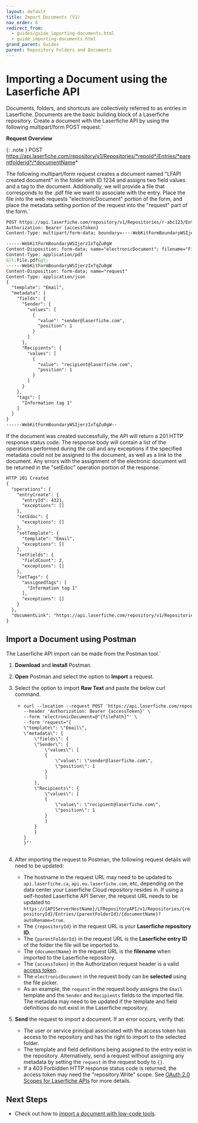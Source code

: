 ```yaml
---
layout: default
title: Import Documents (V1)
nav_order: 6
redirect_from:
  - guides/guide_importing-documents.html
  - guide_importing-documents.html
grand_parent: Guides
parent: Repository Folders and Documents
---
```


<!--© 2024 Laserfiche.
See LICENSE-DOCUMENTATION and LICENSE-CODE in the project root for license information.-->

# Importing a Document using the Laserfiche API

Documents, folders, and shortcuts are collectively referred to as entries in Laserfiche. Documents are the basic building block of a Laserfiche repository. Create a document with the Laserfiche API by using the following multipart/form POST request.`

**Request Overview**

{: .note }
POST https://api.laserfiche.com/repository/v1/Repositories/*repoId*/Entries/*parentfolderid*/*documentName*

The following multipart/form request creates a document named "LFAPI created document" in the folder with ID 1234 and assigns two field values and a tag to the document. Additionally, we will provide a file that corresponds to the .pdf file we want to associate with the entry. Place the file into the web requests "electronicDocument" portion of the form, and place the metadata setting portion of the request into the "request" part of the form.`

```xml
POST https://api.laserfiche.com/repository/v1/Repositories/r-abc123/Entries/1234/lfapi%20created%20doc?autoRename=true
Authorization: Bearer {accessToken}
Content-Type: multipart/form-data; boundary=----WebKitFormBoundaryWSIjerzIxTqZu0gW

------WebKitFormBoundaryWSIjerzIxTqZu0gW
Content-Disposition: form-data; name="electronicDocument"; filename="File.pdf"
Content-Type: application/pdf
&lt;File.pdf&gt;
------WebKitFormBoundaryWSIjerzIxTqZu0gW
Content-Disposition: form-data; name="request"
Content-Type: application/json
{
  "template": "Email",
  "metadata": {
    "fields": {
      "Sender": {
        "values": [
          {
            "value": "sender@laserfiche.com",
            "position": 1
          }
        ]
      },
      "Recipients": {
        "values": [
          {
            "value": "recipient@laserfiche.com",
            "position": 1
          }
        ]
      }
    },
    "tags": [
      "Information tag 1"
    ]
  }
}
------WebKitFormBoundaryWSIjerzIxTqZu0gW--
```

If the document was created successfully, the API will return a 201 HTTP response status code. The response body will contain a list of the operations performed during the call and any exceptions if the specified metadata could not be assigned to the document, as well as a link to the document. Any errors with the assignment of the electronic document will be returned in the "setEdoc" operation portion of the response.`

```xml
HTTP 201 Created
{
  "operations": {
    "entryCreate": {
      "entryId": 4321,
      "exceptions": []
    },
    "setEdoc": {
      "exceptions": []
    },
    "setTemplate": {
      "template": "Email",
      "exceptions": []
    },
    "setFields": {
      "fieldCount": 2,
      "exceptions": []
    },
    "setTags": {
      "assignedTags": [
        "Information tag 1"
      ],
      "exceptions": []
    }
  },
  "documentLink": "https://api.laserfiche.com/repository/v1/Repositories/r-abc123/Entries/4321"
}
```

## Import a Document using Postman

The Laserfiche API import can be made from the Postman tool.`

1. **Download** and **install** Postman.
1. **Open** Postman and select the option to **Import** a request.
1. Select the option to import **Raw Text** and paste the below curl command.

   - ```xml
     curl --location --request POST 'https://api.laserfiche.com/repository/v1/Repositories/{repositoryId}/Entries/{parentfolderid}/{documentName}?autoRename=true' \
     --header 'Authorization: Bearer {accessToken}' \
     --form 'electronicDocument=@"{filePath}"' \
     --form 'request="{
     \"template\": \"Email\",
     \"metadata\": {
         \"fields\": {
         \"Sender\": {
             \"values\": [
             {
                 \"value\": \"sender@laserfiche.com\",
                 \"position\": 1
             }
             ]
         },
         \"Recipients\": {
             \"values\": [
             {
                 \"value\": \"recipient@laserfiche.com\",
                 \"position\": 1
             }
             ]
         }
         }
     }
     }"'
     ```

   ```

   ```

1. After importing the request to Postman, the following request details will need to be updated:
   - The hostname in the request URL may need to be updated to `api.laserfiche.ca`, `api.eu.laserfiche.com`, etc, depending on the data center your Laserfiche Cloud repository resides in. If using a self-hosted Laserfiche API Server, the request URL needs to be updated to `https://{APIServerHostName}/LFRepositoryAPI/v1/Repositories/{repositoryId}/Entries/{parentFolderId}/{documentName}?autoRename=true`.
   - The `{repositoryId}` in the request URL is your **Laserfiche repository ID**.
   - The `{parentFolderId}` in the request URL is the **Laserfiche entry ID** of the folder the file will be imported to.
   - The `{documentName}` in the request URL is the **filename** when imported to the Laserfiche repository.
   - The `{accessToken}` in the Authorization request header is a valid [access token](../../../api/authentication/guide_authenticate-to-the-laserfiche-api).
   - The `electronicDocument` in the request body can be **selected** using the file picker.
   - As an example, the `request` in the request body assigns the `Email` template and the `Sender` and `Recipients` fields to the imported file. The metadata may need to be updated if the template and field definitions do not exist in the Laserfiche repository.
1. **Send** the request to import a document. If an error occurs, verify that:
   - The user or service principal associated with the access token has access to the repository and has the right to import to the selected folder.
   - The template and field definitions being assigned to the entry exist in the repository. Alternatively, send a request without assigning any metadata by setting the `request` in the request body to `{}`.
   - If a 403 Forbidden HTTP response status code is returned, the access token may need the "repository.Write" scope. See [OAuth 2.0 Scopes for Laserfiche APIs](../../../api/authentication/guide_oauth_2.0_scopes/) for more details.

## Next Steps

- Check out how to [import a document with low-code tools](../../../getting-started/guide_low-code-tools-v1/).
